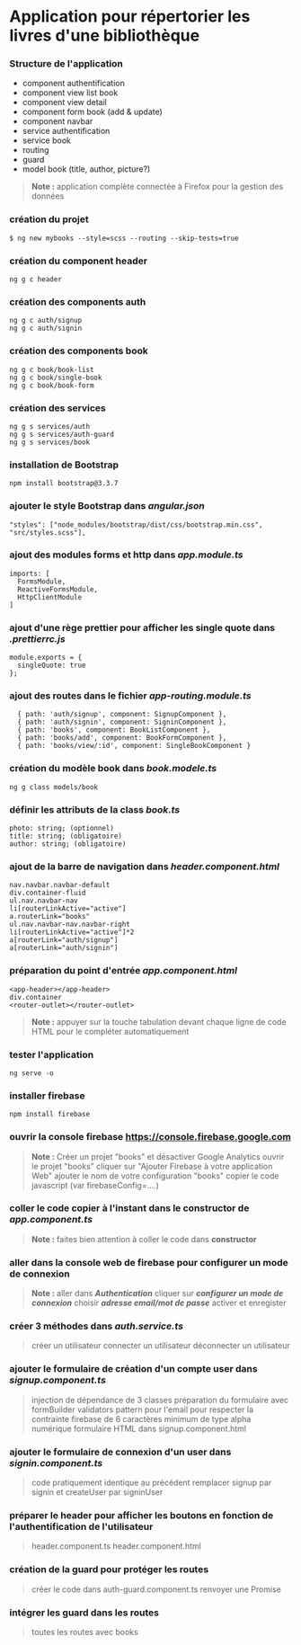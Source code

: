 # Application pour répertorier les livres d'une bibliothèque

### Structure de l'application

- component authentification
- component view list book
- component view detail
- component form book (add & update)
- component navbar
- service authentification
- service book
- routing
- guard
- model book (title, author, picture?)

> **Note :** application complète connectée à Firefox pour la gestion des données

### création du projet

```
$ ng new mybooks --style=scss --routing --skip-tests=true
```

### création du component header

```
ng g c header
```

### création des components auth

```
ng g c auth/signup
ng g c auth/signin
```

### création des components book

```
ng g c book/book-list
ng g c book/single-book
ng g c book/book-form
```

### création des services

```
ng g s services/auth
ng g s services/auth-guard
ng g s services/book
```

### installation de Bootstrap

```
npm install bootstrap@3.3.7
```

### ajouter le style Bootstrap dans **_angular.json_**

```
"styles": ["node_modules/bootstrap/dist/css/bootstrap.min.css", "src/styles.scss"],
```

### ajout des modules forms et http dans **_app.module.ts_**

```
imports: [
  FormsModule,
  ReactiveFormsModule,
  HttpClientModule
]
```

### ajout d'une rège prettier pour afficher les single quote dans **_.prettierrc.js_**

```
module.exports = {
  singleQuote: true
};
```

### ajout des routes dans le fichier **_app-routing.module.ts_**

```
  { path: 'auth/signup', component: SignupComponent },
  { path: 'auth/signin', component: SigninComponent },
  { path: 'books', component: BookListComponent },
  { path: 'books/add', component: BookFormComponent },
  { path: 'books/view/:id', component: SingleBookComponent }
```

### création du modèle book dans **_book.modele.ts_**

```
ng g class models/book
```

### définir les attributs de la class **_book.ts_**

```
photo: string; (optionnel)
title: string; (obligatoire)
author: string; (obligatoire)
```

### ajout de la barre de navigation dans **_header.component.html_**

```
nav.navbar.navbar-default
div.container-fluid
ul.nav.navbar-nav
li[routerLinkActive="active"]
a.routerLink="books"
ul.nav.navbar-nav.navbar-right
li[routerLinkActive="active"]*2
a[routerLink="auth/signup"]
a[routerLink="auth/signin"]
```

### préparation du point d'entrée **_app.component.html_**

```
<app-header></app-header>
div.container
<router-outlet></router-outlet>
```

> **Note :** appuyer sur la touche tabulation devant chaque ligne de code HTML pour le compléter automatiquement

### tester l'application

```
ng serve -o
```

### installer firebase

```
npm install firebase
```

### ouvrir la console firebase https://console.firebase.google.com

> **Note :** Créer un projet "books" et désactiver Google Analytics
> ouvrir le projet "books"
> cliquer sur "Ajouter Firebase à votre application Web"
> ajouter le nom de votre configuration "books"
> copier le code javascript (var firebaseConfig=....)

### coller le code copier à l'instant dans le constructor de **_app.component.ts_**

> **Note :** faites bien attention à coller le code dans **constructor**

### aller dans la console web de firebase pour configurer un mode de connexion

> **Note :** aller dans **_Authentication_**
> cliquer sur **_configurer un mode de connexion_**
> choisir **_adresse email/mot de passe_**
> activer et enregister

### créer 3 méthodes dans **_auth.service.ts_**

> créer un utilisateur
> connecter un utilisateur
> déconnecter un utilisateur

### ajouter le formulaire de création d'un compte user dans **_signup.component.ts_**

> injection de dépendance de 3 classes
> préparation du formulaire avec formBuilder
> validators pattern pour l'email pour respecter la contrainte firebase de 6 caractères minimum de type alpha numérique
> formulaire HTML dans signup.component.html

### ajouter le formulaire de connexion d'un user dans **_signin.component.ts_**

> code pratiquement identique au précédent
> remplacer signup par signin et createUser par signinUser

### préparer le header pour afficher les boutons en fonction de l'authentification de l'utilisateur

> header.component.ts
> header.component.html

### création de la guard pour protéger les routes

> créer le code dans auth-guard.component.ts
> renvoyer une Promise

### intégrer les guard dans les routes

> toutes les routes avec books
